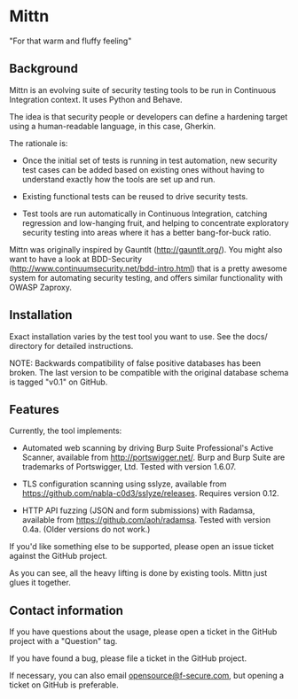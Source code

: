 Mittn
=====

"For that warm and fluffy feeling"

Background
----------

Mittn is an evolving suite of security testing tools to be run in
Continuous Integration context. It uses Python and Behave.

The idea is that security people or developers can define a hardening
target using a human-readable language, in this case, Gherkin.

The rationale is:

- Once the initial set of tests is running in test automation, new
  security test cases can be added based on existing ones without
  having to understand exactly how the tools are set up and run.

- Existing functional tests can be reused to drive security tests.

- Test tools are run automatically in Continuous Integration, catching
  regression and low-hanging fruit, and helping to concentrate
  exploratory security testing into areas where it has a better
  bang-for-buck ratio.

Mittn was originally inspired by Gauntlt (http://gauntlt.org/). You
might also want to have a look at BDD-Security
(http://www.continuumsecurity.net/bdd-intro.html) that is a pretty
awesome system for automating security testing, and offers similar
functionality with OWASP Zaproxy.

Installation
------------

Exact installation varies by the test tool you want to use. See the
docs/ directory for detailed instructions.

  NOTE: Backwards compatibility of false positive databases has been
  broken. The last version to be compatible with the original database
  schema is tagged "v0.1" on GitHub.

Features
--------

Currently, the tool implements:

- Automated web scanning by driving Burp Suite Professional's Active
  Scanner, available from http://portswigger.net/. Burp and Burp Suite
  are trademarks of Portswigger, Ltd. Tested with version 1.6.07.

- TLS configuration scanning using sslyze, available from
  https://github.com/nabla-c0d3/sslyze/releases. Requires version 0.12.

- HTTP API fuzzing (JSON and form submissions) with Radamsa, available
  from https://github.com/aoh/radamsa. Tested with version 0.4a.
  (Older versions do not work.)

If you'd like something else to be supported, please open an issue
ticket against the GitHub project.

As you can see, all the heavy lifting is done by existing tools.
Mittn just glues it together.

Contact information
-------------------

If you have questions about the usage, please open a ticket in the
GitHub project with a "Question" tag.

If you have found a bug, please file a ticket in the GitHub project.

If necessary, you can also email opensource@f-secure.com, but opening
a ticket on GitHub is preferable.
